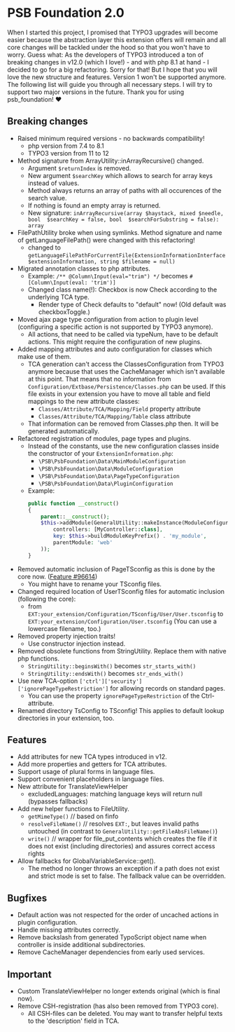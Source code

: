 PSB Foundation 2.0
==================

When I started this project, I promised that TYPO3 upgrades will become easier because the abstraction layer this
extension offers will remain and all core changes will be tackled under the hood so that you won't have to worry.
Guess what: As the developers of TYPO3 introduced a ton of breaking changes in v12.0 (which I love!) - and with php 8.1
at hand - I decided to go for a big refactoring. Sorry for that! But I hope that you will love the new structure and
features. Version 1 won't be supported anymore. The following list will guide you through all necessary steps.
I will try to support two major versions in the future.
Thank you for using psb_foundation! ❤

Breaking changes
----------------

- Raised minimum required versions - no backwards compatibility!
  - php version from 7.4 to 8.1
  - TYPO3 version from 11 to 12
- Method signature from ArrayUtility::inArrayRecursive() changed.
  - Argument `$returnIndex` is removed.
  - New argument `$searchKey` which allows to search for array keys instead of values.
  - Method always returns an array of paths with all occurences of the search value.
  - If nothing is found an empty array is returned.
  - New signature: `inArrayRecursive(array $haystack, mixed $needle, bool  $searchKey = false, bool  $searchForSubstring = false): array`
- FilePathUtility broke when using symlinks. Method signature and name of getLanguageFilePath() were changed with this
  refactoring!
  - changed to `getLanguageFilePathForCurrentFile(ExtensionInformationInterface $extensionInformation, string $filename = null)`
- Migrated annotation classes to php attributes.
  - Example: `/** @Column\Input(eval="trim") */` becomes `#[Column\Input(eval: 'trim')]`
  - Changed class name(!): Checkbox is now Check according to the underlying TCA type.
    - Render type of Check defaults to "default" now! (Old default was checkboxToggle.)
- Moved ajax page type configuration from action to plugin level (configuring a specific action is not supported by TYPO3
  anymore).
  - All actions, that need to be called via typeNum, have to be default actions. This might require the configuration of new plugins.
- Added mapping attributes and auto configuration for classes which make use of them.
  - TCA generation can't access the ClassesConfiguration from TYPO3 anymore because that uses the CacheManager which isn't available at this point.
    That means that no information from `Configuration/Extbase/Persistence/Classes.php` can be used.
    If this file exists in your extension you have to move all table and field mappings to the new attribute classes:
    - `Classes/Attribute/TCA/Mapping/Field` property attribute
    - `Classes/Attribute/TCA/Mapping/Table` class attribute
  - That information can be removed from Classes.php then.
    It will be generated automatically.
- Refactored registration of modules, page types and plugins.
  - Instead of the constants, use the new configuration classes inside the constructor of your `ExtensionInformation.php`:
    - `\PSB\PsbFoundation\Data\MainModuleConfiguration`
    - `\PSB\PsbFoundation\Data\ModuleConfiguration`
    - `\PSB\PsbFoundation\Data\PageTypeConfiguration`
    - `\PSB\PsbFoundation\Data\PluginConfiguration`
  - Example:
    ```php
    public function __construct()
    {
        parent::__construct();
        $this->addModule(GeneralUtility::makeInstance(ModuleConfiguration::class,
            controllers: [MyController::class],
            key: $this->buildModuleKeyPrefix() . 'my_module',
            parentModule: 'web'
        ));
    }
    ```
- Removed automatic inclusion of PageTSconfig as this is done by the core now. ([Feature #96614](https://docs.typo3.org/c/typo3/cms-core/main/en-us/Changelog/12.0/Feature-96614-AutomaticInclusionOfPageTsConfigOfExtensions.html))
  - You might have to rename your TSconfig files.
- Changed required location of UserTSconfig files for automatic inclusion (following the core):
  - from `EXT:your_extension/Configuration/TSconfig/User/User.tsconfig` to `EXT:your_extension/Configuration/User.tsconfig` (You can use a lowercase filename, too.)
- Removed property injection traits!
  - Use constructor injection instead.
- Removed obsolete functions from StringUtility. Replace them with native php functions.
  - `StringUtility::beginsWith()` becomes `str_starts_with()`
  - `StringUtility::endsWith()` becomes `str_ends_with()`
- Use new TCA-option `['ctrl']['security']['ignorePageTypeRestriction']` for allowing records on standard pages.
  - You can use the property `ignorePageTypeRestriction` of the Ctrl-attribute.
- Renamed directory TsConfig to TSconfig! This applies to default lookup directories in your extension, too.

Features
--------

- Add attributes for new TCA types introduced in v12.
- Add more properties and getters for TCA attributes.
- Support usage of plural forms in language files.
- Support convenient placeholders in language files.
- New attribute for TranslateViewHelper
  - excludedLanguages: matching language keys will return null (bypasses fallbacks)
- Add new helper functions to FileUtility.
  - `getMimeType()` // based on finfo
  - `resolveFileName()` // resolves `EXT:`, but leaves invalid paths untouched (in contrast to `GeneralUtility::getFileAbsFileName()`)
  - `write()` // wrapper for file_put_contents which creates the file if it does not exist (including directories) and assures correct access rights
- Allow fallbacks for GlobalVariableService::get().
  - The method no longer throws an exception if a path does not exist and strict mode is set to false. The fallback value can be overridden.

Bugfixes
--------

- Default action was not respected for the order of uncached actions in plugin configuration.
- Handle missing attributes correctly.
- Remove backslash from generated TypoScript object name when controller is inside additional subdirectories.
- Remove CacheManager dependencies from early used services.

Important
---------
- Custom TranslateViewHelper no longer extends original (which is final now).
- Remove CSH-registration (has also been removed from TYPO3 core).
  - All CSH-files can be deleted. You may want to transfer helpful texts to the 'description' field in TCA.
